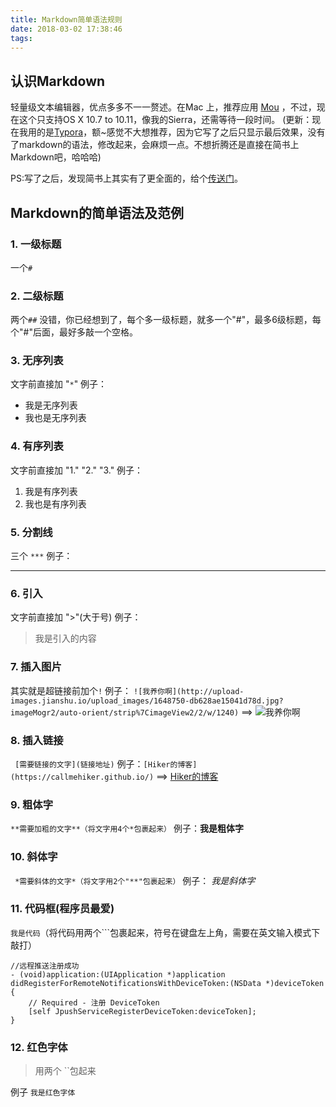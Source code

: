 ```yaml
---
title: Markdown简单语法规则
date: 2018-03-02 17:38:46
tags:
---
```

## 认识Markdown
轻量级文本编辑器，优点多多不一一赘述。在Mac 上，推荐应用 [Mou](http://25.io/mou/) ，不过，现在这个只支持OS X 10.7 to 10.11，像我的Sierra，还需等待一段时间。
(更新：现在我用的是[Typora](https://typora.io/)，额~感觉不大想推荐，因为它写了之后只显示最后效果，没有了markdown的语法，修改起来，会麻烦一点。不想折腾还是直接在简书上Markdown吧，哈哈哈)

PS:写了之后，发现简书上其实有了更全面的，给个[传送门](https://www.jianshu.com/p/191d1e21f7ed)。
<!--more-->

## Markdown的简单语法及范例
### 1. 一级标题
一个`#`

### 2. 二级标题
 两个`##`
 没错，你已经想到了，每个多一级标题，就多一个"#"，最多6级标题，每个"#"后面，最好多敲一个空格。
 
 ### 3. 无序列表
 文字前直接加 "`*`"
 例子：
 * 我是无序列表
 * 我也是无序列表
 

 ### 4. 有序列表
 文字前直接加 "1." "2." "3."
 例子：
 1. 我是有序列表
 2. 我也是有序列表
 

 ### 5. 分割线
 三个 `***`
 例子：
***
### 6. 引入
 文字前直接加 ">"(大于号)
 例子：
 > 我是引入的内容
 ### 7. 插入图片
其实就是超链接前加个`!`
例子：
`![我养你啊](http://upload-images.jianshu.io/upload_images/1648750-db628ae15041d78d.jpg?imageMogr2/auto-orient/strip%7CimageView2/2/w/1240)` ==>
![我养你啊](http://upload-images.jianshu.io/upload_images/1648750-ebaf61e474f854fd.jpg?imageMogr2/auto-orient/strip%7CimageView2/2/w/1240)

### 8. 插入链接
` [需要链接的文字](链接地址)`
 例子：`[Hiker的博客](https://callmehiker.github.io/)`  ==>  [Hiker的博客](https://callmehiker.github.io/)
 
 ### 9. 粗体字
`**需要加粗的文字**（将文字用4个*包裹起来）`
 例子：**我是粗体字**
 
 ### 10. 斜体字
` *需要斜体的文字*（将文字用2个"**"包裹起来）`
例子： *我是斜体字*
 
 ### 11. 代码框(程序员最爱)
 `我是代码`（将代码用两个```包裹起来，符号在键盘左上角，需要在英文输入模式下敲打）
```
//远程推送注册成功
- (void)application:(UIApplication *)application didRegisterForRemoteNotificationsWithDeviceToken:(NSData *)deviceToken
{
    // Required - 注册 DeviceToken
    [self JpushServiceRegisterDeviceToken:deviceToken];
}
```
 ### 12. 红色字体
> 用两个 ``包起来

例子 `我是红色字体`

